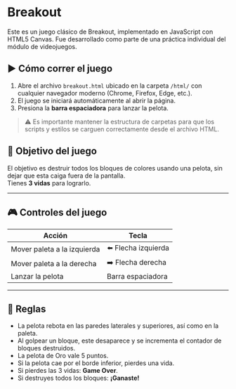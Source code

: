 #  Breakout

Este es un juego clásico de Breakout, implementado en JavaScript con HTML5 Canvas. Fue desarrollado como parte de una práctica individual del módulo de videojuegos.

## ▶ Cómo correr el juego

1. Abre el archivo `breakout.html` ubicado en la carpeta `/html/` con cualquier navegador moderno (Chrome, Firefox, Edge, etc.).
2. El juego se iniciará automáticamente al abrir la página.
3. Presiona la **barra espaciadora** para lanzar la pelota.

> ⚠ Es importante mantener la estructura de carpetas para que los scripts y estilos se carguen correctamente desde el archivo HTML.


## 🎯 Objetivo del juego

El objetivo es destruir todos los bloques de colores usando una pelota, sin dejar que esta caiga fuera de la pantalla.  
Tienes **3 vidas** para lograrlo.

---

## 🎮 Controles del juego

| Acción                  | Tecla               |
|-------------------------|---------------------|
| Mover paleta a la izquierda | ⬅️ Flecha izquierda      |
| Mover paleta a la derecha  | ➡️ Flecha derecha       |
| Lanzar la pelota         | Barra espaciadora   |

---

## 🧱 Reglas

- La pelota rebota en las paredes laterales y superiores, así como en la paleta.
- Al golpear un bloque, este desaparece y se incrementa el contador de bloques destruidos.
- La pelota de Oro vale 5 puntos.
- Si la pelota cae por el borde inferior, pierdes una vida.
- Si pierdes las 3 vidas: **Game Over**.
- Si destruyes todos los bloques: **¡Ganaste!**
